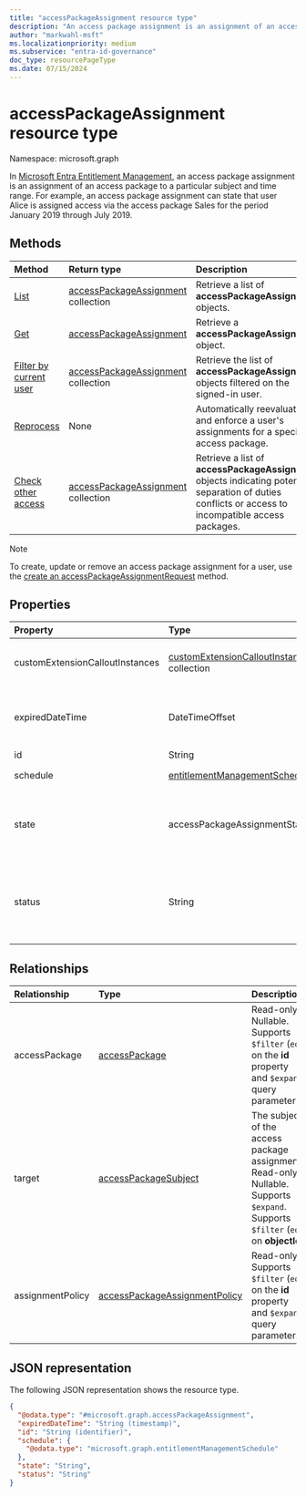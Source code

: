 ```yaml
---
title: "accessPackageAssignment resource type"
description: "An access package assignment is an assignment of an access package to a particular subject and time range."
author: "markwahl-msft"
ms.localizationpriority: medium
ms.subservice: "entra-id-governance"
doc_type: resourcePageType
ms.date: 07/15/2024
---
```


# accessPackageAssignment resource type

Namespace: microsoft.graph

In [Microsoft Entra Entitlement Management](entitlementmanagement-overview.md), an access package assignment is an assignment of an access package to a particular subject and time range. For example, an access package assignment can state that user Alice is assigned access via the access package Sales for the period January 2019 through July 2019.


## Methods
|Method|Return type|Description|
|:---|:---|:---|
|[List](../api/entitlementmanagement-list-assignments.md)|[accessPackageAssignment](accesspackageassignment.md) collection|Retrieve a list of **accessPackageAssignment** objects. |
|[Get](../api/accesspackageassignment-get.md)|[accessPackageAssignment](../resources/accesspackageassignment.md)|Retrieve a **accessPackageAssignment** object. |
|[Filter by current user](../api/accesspackageassignment-filterbycurrentuser.md)|[accessPackageAssignment](../resources/accesspackageassignment.md) collection|Retrieve the list of **accessPackageAssignment** objects filtered on the signed-in user.|
|[Reprocess](../api/accesspackageassignment-reprocess.md) | None | Automatically reevaluate and enforce a user's assignments for a specific access package.|
|[Check other access](../api/accesspackageassignment-additionalaccess.md) | [accessPackageAssignment](../resources/accesspackageassignment.md) collection| Retrieve a list of **accessPackageAssignment** objects indicating potential separation of duties conflicts or access to incompatible access packages. |

> [!NOTE]
> To create, update or remove an access package assignment for a user, use the [create an accessPackageAssignmentRequest](../api/entitlementmanagement-post-assignmentrequests.md) method.

## Properties
|Property|Type|Description|
|:---|:---|:---|
|customExtensionCalloutInstances|[customExtensionCalloutInstance](customextensioncalloutinstance.md) collection|Information about all the custom extension calls that were made during the access package assignment workflow.|
|expiredDateTime|DateTimeOffset|The Timestamp type represents date and time information using ISO 8601 format and is always in UTC time. For example, midnight UTC on Jan 1, 2014 is `2014-01-01T00:00:00Z`. Read-only.|
|id|String|Read-only.|
|schedule|[entitlementManagementSchedule](../resources/entitlementmanagementschedule.md)|When the access assignment is to be in place. Read-only.|
|state|accessPackageAssignmentState|The state of the access package assignment. The possible values are: `delivering`, `partiallyDelivered`, `delivered`, `expired`, `deliveryFailed`, `unknownFutureValue`. Read-only. Supports `$filter` (`eq`).|
|status|String|More information about the assignment lifecycle. Possible values include `Delivering`, `Delivered`,`AutoAssignmentInGracePeriod`, `NearExpiry1DayNotificationTriggered`, or `ExpiredNotificationTriggered`. Read-only.|

## Relationships
|Relationship|Type|Description|
|:---|:---|:---|
|accessPackage|[accessPackage](accesspackage.md)|Read-only. Nullable. Supports `$filter` (`eq`) on the **id** property and `$expand` query parameters.|
|target|[accessPackageSubject](accesspackagesubject.md)|The subject of the access package assignment. Read-only. Nullable. Supports `$expand`. Supports `$filter` (`eq`) on **objectId**.|
|assignmentPolicy|[accessPackageAssignmentPolicy](accesspackageassignmentpolicy.md)|Read-only. Supports `$filter` (`eq`) on the **id** property and `$expand` query parameters.|

## JSON representation
The following JSON representation shows the resource type.
<!-- {
  "blockType": "resource",
  "keyProperty": "id",
  "@odata.type": "microsoft.graph.accessPackageAssignment",
  "openType": false
}
-->
``` json
{
  "@odata.type": "#microsoft.graph.accessPackageAssignment",
  "expiredDateTime": "String (timestamp)",
  "id": "String (identifier)",
  "schedule": {
    "@odata.type": "microsoft.graph.entitlementManagementSchedule"
  },
  "state": "String",
  "status": "String"
}
```
